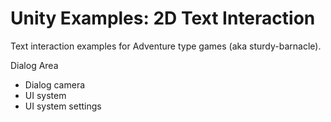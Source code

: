 # Unity Examples: 2D Text Interaction

Text interaction examples for Adventure type games (aka sturdy-barnacle).

Dialog Area

* Dialog camera
* UI system
* UI system settings

